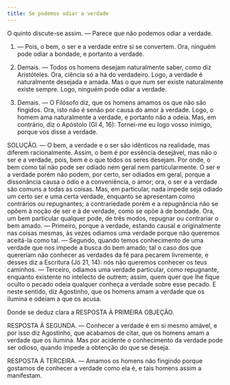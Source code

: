 ```yaml
---
title: Se podemos odiar a verdade
---
```


O quinto discute-se assim. ― Parece que não podemos odiar a verdade.  

1. ― Pois, o bem, o ser e a verdade entre si se convertem. Ora, ninguém pode odiar a bondade, e portanto a verdade.  

2. Demais. ― Todos os homens desejam naturalmente saber, como diz Aristóteles. Ora, ciência só a há do verdadeiro. Logo, a verdade é naturalmente desejada e amada. Mas o que num ser existe naturalmente existe sempre. Logo, ninguém pode odiar a verdade. 

3. Demais. ― O Filósofo diz, que os homens amamos os que não são fingidos. Ora, isto não é senão por causa do amor à verdade. Logo, o homem ama naturalmente a verdade, e portanto não a odeia.  Mas, em contrário, diz o Apóstolo (Gl 4, 16): Tornei-me eu logo vosso inimigo, porque vos disse a verdade.  

SOLUÇÃO. ― O bem, a verdade e o ser são idênticos na realidade, mas diferem racionalmente. Assim, o bem é por essência desejável, mas não o ser e a verdade, pois, bem é o que todos os seres desejam. Por onde, o bem como tal não pode ser odiado nem geral nem particularmente. O ser e a verdade porém não podem, por certo, ser odiados em geral, porque a dissonância causa o ódio e a conveniência, o amor; ora, o ser e a verdade são comuns a todas as coisas. Mas, em particular, nada impede seja odiado um certo ser e uma certa verdade, enquanto se apresentam como contrários ou repugnantes; a contrariedade porém e a repugnância não se opõem à noção de ser e à de verdade, como se opõe à de bondade.  Ora, um bem particular qualquer pode, de três modos, repugnar ou contrariar o bem amado. ― Primeiro, porque a verdade, estando causal e originalmente nas coisas mesmas, às vezes odiamos uma verdade porque não queremos aceitá-la como tal. ― Segundo, quando temos conhecimento de uma verdade que nos impede a busca do bem amado; tal o caso dos que quereriam não conhecer as verdades da fé para pecarem livremente, e desses diz a Escritura (Jó 21, 14): nós não queremos conhecer os teus caminhos. ― Terceiro, odiamos uma verdade particular, como repugnante, enquanto existente no intelecto de outrem; assim, quem quer que lhe fique oculto o pecado odeia qualquer conheça a verdade sobre esse pecado. E neste sentido, diz Agostinho, que os homens amam a verdade que os ilumina e odeiam a que os acusa.  

Donde se deduz clara a RESPOSTA À PRIMEIRA OBJEÇÃO.  

RESPOSTA À SEGUNDA. ― Conhecer a verdade é em si mesmo amável, e por isso diz Agostinho, que acabamos de citar, que os homens amam a verdade que os ilumina. Mas por acidente o conhecimento da verdade pode ser odioso, quando impede a obtenção do que se deseja.  

RESPOSTA À TERCEIRA. ― Amamos os homens não fingindo porque gostamos de conhecer a verdade como ela é, e tais homens assim a manifestam.